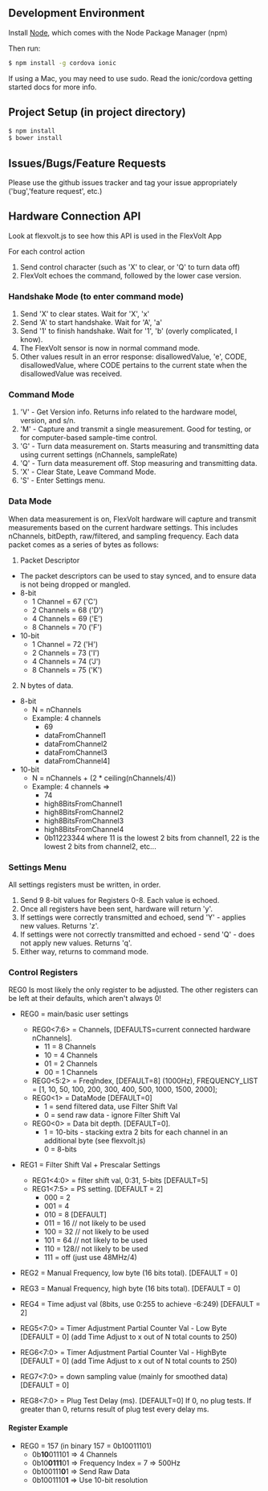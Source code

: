 ## Development Environment

Install [Node](https://nodejs.org/en/), which comes with the Node Package Manager (npm)

Then run:

```bash
$ npm install -g cordova ionic
```

If using a Mac, you may need to use sudo.  Read the ionic/cordova getting started docs for more info.

## Project Setup (in project directory)

```bash
$ npm install
$ bower install
```

## Issues/Bugs/Feature Requests

Please use the github issues tracker and tag your issue appropriately ('bug','feature request', etc.)

## Hardware Connection API

Look at flexvolt.js to see how this API is used in the FlexVolt App

For each control action

1.  Send control character (such as 'X' to clear, or 'Q' to turn data off)
2.  FlexVolt echoes the command, followed by the lower case version.

### Handshake Mode (to enter command mode)

1.  Send 'X' to clear states.  Wait for 'X', 'x'
2.  Send 'A' to start handshake.  Wait for 'A', 'a'
3.  Send '1' to finish handshake.  Wait for '1', 'b'  (overly complicated, I know).
4.  The FlexVolt sensor is now in normal command mode.
5.  Other values result in an error response: disallowedValue, 'e', CODE, disallowedValue, where CODE pertains to the current state when the disallowedValue was received.  

### Command Mode

1.  'V' - Get Version info.  Returns info related to the hardware model, version, and s/n.
1.  'M' - Capture and transmit a single measurement.  Good for testing, or for computer-based sample-time control.
2.  'G' - Turn data measurement on.  Starts measuring and transmitting data using current settings (nChannels, sampleRate)
3.  'Q' - Turn data measurement off.  Stop measuring and transmitting data.
4.  'X' - Clear State, Leave Command Mode.
5.  'S' - Enter Settings menu.

### Data Mode

When data measurement is on, FlexVolt hardware will capture and transmit measurements based on the current hardware settings.  This includes nChannels, bitDepth, raw/filtered, and sampling frequency.  Each data packet comes as a series of bytes as follows:

1.  Packet Descriptor
  * The packet descriptors can be used to stay synced, and to ensure data is not being dropped or mangled.
  * 8-bit
    * 1 Channel  = 67 ('C')
    * 2 Channels = 68 ('D')
    * 4 Channels = 69 ('E')
    * 8 Channels = 70 ('F')
  * 10-bit
    * 1 Channel  = 72 ('H')
    * 2 Channels = 73 ('I')
    * 4 Channels = 74 ('J')
    * 8 Channels = 75 ('K')
2.  N bytes of data.  
  * 8-bit
    * N = nChannels
    * Example: 4 channels
      * 69
      * dataFromChannel1
      * dataFromChannel2
      * dataFromChannel3
      * dataFromChannel4]
  * 10-bit
    * N = nChannels + (2 * ceiling(nChannels/4))
    * Example: 4 channels =>
      * 74
      * high8BitsFromChannel1
      * high8BitsFromChannel2
      * high8BitsFromChannel3
      * high8BitsFromChannel4
      * 0b11223344 where 11 is the lowest 2 bits from channel1, 22 is the lowest 2 bits from channel2, etc...

### Settings Menu

All settings registers must be written, in order.  

1.  Send 9 8-bit values for Registers 0-8.  Each value is echoed.
2.  Once all registers have been sent, hardware will return 'y'.
3.  If settings were correctly transmitted and echoed, send 'Y' - applies new values.  Returns 'z'.
4.  If settings were not correctly transmitted and echoed - send 'Q' - does not apply new values.  Returns 'q'.
5.  Either way, returns to command mode.

### Control Registers

REG0 Is most likely the only register to be adjusted.  The other registers can be left at their defaults, which aren't always 0!

* REG0 = main/basic user settings
  * REG0<7:6> = Channels, [DEFAULTS=current connected hardware nChannels].  
    * 11 = 8 Channels
    * 10 = 4 Channels
    * 01 = 2 Channels
    * 00 = 1 Channels
  * REG0<5:2> = FreqIndex, [DEFAULT=8] (1000Hz), FREQUENCY_LIST = [1, 10, 50, 100, 200, 300, 400, 500, 1000, 1500, 2000];
  * REG0<1> = DataMode [DEFAULT=0]
    * 1 = send filtered data, use Filter Shift Val
    * 0 = send raw data - ignore Filter Shift Val
  * REG0<0> = Data bit depth.  [DEFAULT=0].
    * 1 = 10-bits - stacking extra 2 bits for each channel in an additional byte (see flexvolt.js)
    * 0 = 8-bits

* REG1 = Filter Shift Val + Prescalar Settings
  * REG1<4:0> = filter shift val, 0:31, 5-bits [DEFAULT=5]
  * REG1<7:5> = PS setting. [DEFAULT = 2]
    * 000 = 2
    * 001 = 4
    * 010 = 8 [DEFAULT]
    * 011 = 16 // not likely to be used
    * 100 = 32 // not likely to be used
    * 101 = 64 // not likely to be used
    * 110 = 128// not likely to be used
    * 111 = off (just use 48MHz/4)

* REG2 = Manual Frequency, low byte (16 bits total).  [DEFAULT = 0]
* REG3 = Manual Frequency, high byte (16 bits total).  [DEFAULT = 0]

* REG4 = Time adjust val (8bits, use 0:255 to achieve -6:249) [DEFAULT = 2]

* REG5<7:0> = Timer Adjustment Partial Counter Val - Low Byte [DEFAULT = 0] (add Time Adjust to x out of N total counts to 250)
* REG6<7:0> = Timer Adjustment Partial Counter Val - HighByte [DEFAULT = 0] (add Time Adjust to x out of N total counts to 250)

* REG7<7:0> = down sampling value (mainly for smoothed data)   [DEFAULT = 0]

* REG8<7:0> = Plug Test Delay (ms).  [DEFAULT=0] If 0, no plug tests.  If greater than 0, returns result of plug test every delay ms.

#### Register Example

* REG0 = 157  (in binary 157 = 0b10011101)
  * 0b**10**011101 => 4 Channels
  * 0b10**0111**01 => Frequency Index = 7 => 500Hz
  * 0b100111**0**1 => Send Raw Data
  * 0b1001110**1** => Use 10-bit resolution
